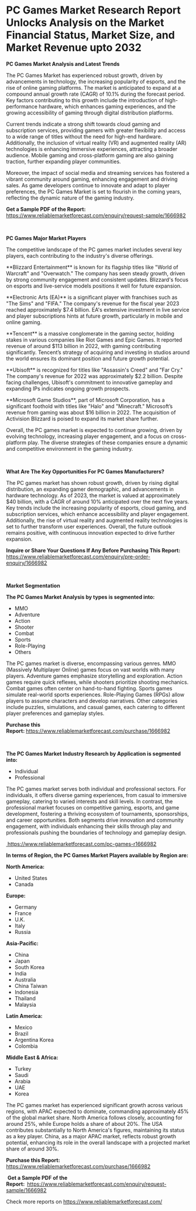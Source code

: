 <p><h1>PC Games Market Research Report Unlocks Analysis on the Market Financial Status, Market Size, and Market Revenue upto 2032</h1></p><p><strong>PC Games Market Analysis and Latest Trends</strong></p>
<p><p>The PC Games Market has experienced robust growth, driven by advancements in technology, the increasing popularity of esports, and the rise of online gaming platforms. The market is anticipated to expand at a compound annual growth rate (CAGR) of 10.1% during the forecast period. Key factors contributing to this growth include the introduction of high-performance hardware, which enhances gaming experiences, and the growing accessibility of gaming through digital distribution platforms.</p><p>Current trends indicate a strong shift towards cloud gaming and subscription services, providing gamers with greater flexibility and access to a wide range of titles without the need for high-end hardware. Additionally, the inclusion of virtual reality (VR) and augmented reality (AR) technologies is enhancing immersive experiences, attracting a broader audience. Mobile gaming and cross-platform gaming are also gaining traction, further expanding player communities.</p><p>Moreover, the impact of social media and streaming services has fostered a vibrant community around gaming, enhancing engagement and driving sales. As game developers continue to innovate and adapt to player preferences, the PC Games Market is set to flourish in the coming years, reflecting the dynamic nature of the gaming industry.</p></p>
<p><strong>Get a Sample PDF of the Report:&nbsp;</strong> <a href="https://www.reliablemarketforecast.com/enquiry/request-sample/1666982?utm_campaign=3132&utm_medium=2&utm_source=Github&utm_content=ia&utm_term=06032025&utm_id=pc-games">https://www.reliablemarketforecast.com/enquiry/request-sample/1666982</a></p>
<p>&nbsp;</p>
<p><strong>PC Games Major Market Players</strong></p>
<p><p>The competitive landscape of the PC games market includes several key players, each contributing to the industry's diverse offerings.</p><p>**Blizzard Entertainment** is known for its flagship titles like "World of Warcraft" and "Overwatch." The company has seen steady growth, driven by strong community engagement and consistent updates. Blizzard's focus on esports and live-service models positions it well for future expansion.</p><p>**Electronic Arts (EA)** is a significant player with franchises such as "The Sims" and "FIFA." The company's revenue for the fiscal year 2023 reached approximately $7.4 billion. EA's extensive investment in live service and player subscriptions hints at future growth, particularly in mobile and online gaming.</p><p>**Tencent** is a massive conglomerate in the gaming sector, holding stakes in various companies like Riot Games and Epic Games. It reported revenue of around $113 billion in 2022, with gaming contributing significantly. Tencent’s strategy of acquiring and investing in studios around the world ensures its dominant position and future growth potential.</p><p>**Ubisoft** is recognized for titles like "Assassin's Creed" and "Far Cry." The company's revenue for 2022 was approximately $2.2 billion. Despite facing challenges, Ubisoft's commitment to innovative gameplay and expanding IPs indicates ongoing growth prospects.</p><p>**Microsoft Game Studios**, part of Microsoft Corporation, has a significant foothold with titles like "Halo" and "Minecraft." Microsoft’s revenue from gaming was about $16 billion in 2022. The acquisition of Activision Blizzard is poised to expand its market share further.</p><p>Overall, the PC games market is expected to continue growing, driven by evolving technology, increasing player engagement, and a focus on cross-platform play. The diverse strategies of these companies ensure a dynamic and competitive environment in the gaming industry.</p></p>
<p>&nbsp;</p>
<p><strong>What Are The Key Opportunities For PC Games Manufacturers?</strong></p>
<p><p>The PC games market has shown robust growth, driven by rising digital distribution, an expanding gamer demographic, and advancements in hardware technology. As of 2023, the market is valued at approximately $40 billion, with a CAGR of around 10% anticipated over the next five years. Key trends include the increasing popularity of esports, cloud gaming, and subscription services, which enhance accessibility and player engagement. Additionally, the rise of virtual reality and augmented reality technologies is set to further transform user experiences. Overall, the future outlook remains positive, with continuous innovation expected to drive further expansion.</p></p>
<p><strong>Inquire or Share Your Questions If Any Before Purchasing This Report:</strong> <a href="https://www.reliablemarketforecast.com/enquiry/pre-order-enquiry/1666982?utm_campaign=3132&utm_medium=2&utm_source=Github&utm_content=ia&utm_term=06032025&utm_id=pc-games">https://www.reliablemarketforecast.com/enquiry/pre-order-enquiry/1666982</a></p>
<p>&nbsp;</p>
<p><strong>Market Segmentation</strong></p>
<p><strong>The PC Games Market Analysis by types is segmented into:</strong></p>
<p><ul><li>MMO</li><li>Adventure</li><li>Action</li><li>Shooter</li><li>Combat</li><li>Sports</li><li>Role-Playing</li><li>Others</li></ul></p>
<p><p>The PC games market is diverse, encompassing various genres. MMO (Massively Multiplayer Online) games focus on vast worlds with many players. Adventure games emphasize storytelling and exploration. Action games require quick reflexes, while shooters prioritize shooting mechanics. Combat games often center on hand-to-hand fighting. Sports games simulate real-world sports experiences. Role-Playing Games (RPGs) allow players to assume characters and develop narratives. Other categories include puzzles, simulations, and casual games, each catering to different player preferences and gameplay styles.</p></p>
<p><strong>Purchase this Report:&nbsp;</strong><a href="https://www.reliablemarketforecast.com/purchase/1666982?utm_campaign=3132&utm_medium=2&utm_source=Github&utm_content=ia&utm_term=06032025&utm_id=pc-games">https://www.reliablemarketforecast.com/purchase/1666982</a></p>
<p>&nbsp;</p>
<p><strong>The PC Games Market Industry Research by Application is segmented into:</strong></p>
<p><ul><li>Individual</li><li>Professional</li></ul></p>
<p><p>The PC games market serves both individual and professional sectors. For individuals, it offers diverse gaming experiences, from casual to immersive gameplay, catering to varied interests and skill levels. In contrast, the professional market focuses on competitive gaming, esports, and game development, fostering a thriving ecosystem of tournaments, sponsorships, and career opportunities. Both segments drive innovation and community engagement, with individuals enhancing their skills through play and professionals pushing the boundaries of technology and gameplay design.</p></p>
<p><a href="https://www.reliablemarketforecast.com/pc-games-r1666982?utm_campaign=3132&utm_medium=2&utm_source=Github&utm_content=ia&utm_term=06032025&utm_id=pc-games">&nbsp;https://www.reliablemarketforecast.com/pc-games-r1666982</a></p>
<p><strong>In terms of Region, the PC Games Market Players available by Region are:</strong></p>
<p>
    <p> <strong> North America: </strong>
        <ul>
            <li>United States</li>
            <li>Canada</li>
        </ul>
        </p> 
    <p> <strong> Europe: </strong>
        <ul>
            <li>Germany</li>
            <li>France</li>
            <li>U.K.</li>
            <li>Italy</li>
            <li>Russia</li>
        </ul>
        </p> 
    <p> <strong> Asia-Pacific: </strong>
        <ul>
            <li>China</li>
            <li>Japan</li>
            <li>South Korea</li>
            <li>India</li>
            <li>Australia</li>
            <li>China Taiwan</li>
            <li>Indonesia</li>
            <li>Thailand</li>
            <li>Malaysia</li>
        </ul>
        </p> 
    <p> <strong> Latin America: </strong>
        <ul>
            <li>Mexico</li>
            <li>Brazil</li>
            <li>Argentina Korea</li>
            <li>Colombia</li>
        </ul>
        </p> 
    <p> <strong> Middle East & Africa: </strong>
        <ul>
            <li>Turkey</li>
            <li>Saudi</li>
            <li>Arabia</li>
            <li>UAE</li>
            <li>Korea</li>
        </ul>
    </p>
    </p>
<p><p>The PC games market has experienced significant growth across various regions, with APAC expected to dominate, commanding approximately 45% of the global market share. North America follows closely, accounting for around 25%, while Europe holds a share of about 20%. The USA contributes substantially to North America's figures, maintaining its status as a key player. China, as a major APAC market, reflects robust growth potential, enhancing its role in the overall landscape with a projected market share of around 30%.</p></p>
<p><strong>Purchase this Report: </strong><a href="https://www.reliablemarketforecast.com/purchase/1666982?utm_campaign=3132&utm_medium=2&utm_source=Github&utm_content=ia&utm_term=06032025&utm_id=pc-games">https://www.reliablemarketforecast.com/purchase/1666982</a></p>
<p>&nbsp;<strong>Get a Sample PDF of the Report:&nbsp;&nbsp;</strong><a href="https://www.reliablemarketforecast.com/enquiry/request-sample/1666982?utm_campaign=3132&utm_medium=2&utm_source=Github&utm_content=ia&utm_term=06032025&utm_id=pc-games">https://www.reliablemarketforecast.com/enquiry/request-sample/1666982</a></p>
<p><strong></strong></p>
<p>Check more reports on <a href="https://www.reliablemarketforecast.com/?utm_campaign=3132&utm_medium=2&utm_source=Github&utm_content=ia&utm_term=06032025&utm_id=pc-games">https://www.reliablemarketforecast.com/</a></p>